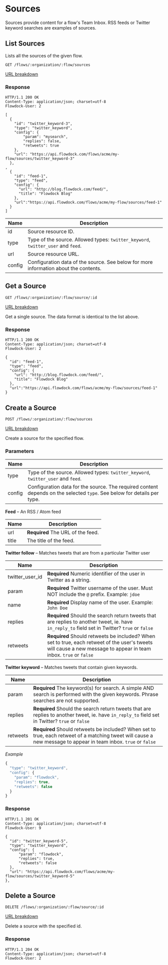 # Sources

Sources provide content for a flow's Team Inbox. RSS feeds or Twitter keyword searches are examples of sources.

## List Sources

Lists all the sources of the given flow.

```
GET /flows/:organization/:flow/sources
```
[URL breakdown](rest#/url-breakdown)

### Response
```
HTTP/1.1 200 OK
Content-Type: application/json; charset=utf-8
Flowdock-User: 2
```
```
[
  {
    "id": "twitter_keyword-3",
    "type": "twitter_keyword",
    "config": {
        "param": "mysearch",
        "replies": false,
        "retweets": true
    },
    "url": "https://api.flowdock.com/flows/acme/my-flow/sources/twitter_keyword-3"
  },
,
  {
    "id": "feed-1",
    "type": "feed",
    "config": {
      "url": "http://blog.flowdock.com/feed/",
      "title": "Flowdock Blog"
    },
    "url":"https://api.flowdock.com/flows/acme/my-flow/sources/feed-1"
  }
]
```

| Name          | Description  |
| ------------- | ------------ |
| id | Source resource ID. |
| type | Type of the source. Allowed types: `twitter_keyword`, `twitter_user` and `feed`. |
| url | Source resource URL. |
| config | Configuration data of the source. See below for more information about the contents. |

## Get a Source
```
GET /flows/:organization/:flow/source/:id
```
[URL breakdown](rest#/url-breakdown)

Get a single source. The data format is identical to the list above.

### Response
```
HTTP/1.1 200 OK
Content-Type: application/json; charset=utf-8
Flowdock-User: 2
```
```
{
  "id": "feed-1",
  "type": "feed",
  "config": {
    "url": "http://blog.flowdock.com/feed/",
    "title": "Flowdock Blog"
  },
  "url":"https://api.flowdock.com/flows/acme/my-flow/sources/feed-1"
}
```

## Create a Source
```
POST /flows/:organization/:flow/sources
```
[URL breakdown](rest#/url-breakdown)

Create a source for the specified flow.

### Parameters

| Name          | Description  |
| ------------- | ------------ |
| type | Type of the source. Allowed types: `twitter_keyword`, `twitter_user` and `feed`. |
| config | Configuration data for the source. The required content depends on the selected `type`. See below for details per type. |

**Feed** &ndash; An RSS / Atom feed

| Name          | Description  |
| ------------- | ------------ |
| url | **Required** The URL of the feed. |
| title | The title of the feed. |

**Twitter follow** &ndash; Matches tweets that are from a particular Twitter user

| Name          | Description  |
| ------------- | ------------ |
| twitter\_user\_id | **Required** Numeric identifier of the user in Twitter as a string. |
| param | **Required** Twitter username of the user. Must NOT include the `@` prefix. Example: `jdoe` |
| name | **Required** Display name of the user. Example: `John Doe` |
| replies | **Required** Should the search return tweets that are replies to another tweet, ie. have `in_reply_to` field set in Twitter? `true` or `false` |
| retweets | **Required** Should retweets be included? When set to true, each retweet of the user's tweets will cause a new message to appear in team inbox. `true` or `false` |

**Twitter keyword** &ndash; Matches tweets that contain given keywords.

| Name          | Description  |
| ------------- | ------------ |
| param | **Required** The keyword(s) for search. A simple AND search is performed with the given keywords. Phrase searches are not supported. |
| replies | **Required** Should the search return tweets that are replies to another tweet, ie. have `in_reply_to` field set in Twitter? `true` or `false` |
| retweets | **Required** Should retweets be included? When set to true, each retweet of a matching tweet will cause a new message to appear in team inbox. `true` or `false` |

_Example_

```javascript
{
  "type": "twitter_keyword",
  "config": {
    "param": "flowdock",
    "replies": true,
    "retweets": false
  }
}
```

### Response
```
HTTP/1.1 201 OK
Content-Type: application/json; charset=utf-8
Flowdock-User: 9
```
```
{
  "id": "twitter_keyword-5",
  "type": "twitter_keyword",
  "config": {
      "param": "flowdock",
      "replies": true,
      "retweets": false
  },
  "url": "https://api.flowdock.com/flows/acme/my-flow/sources/twitter_keyword-5"
},
```

## Delete a Source
```
DELETE /flows/:organization/:flow/source/:id
```
[URL breakdown](rest#/url-breakdown)

Delete a source with the specified id.

### Response
```
HTTP/1.1 204 OK
Content-Type: application/json; charset=utf-8
Flowdock-User: 2
```

